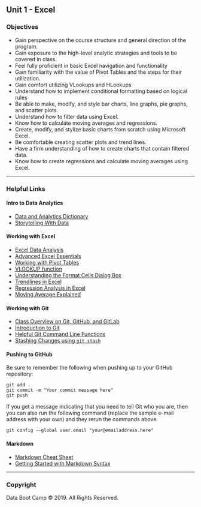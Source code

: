 ## Unit 1 - Excel

### Objectives

* Gain perspective on the course structure and general direction of the program.
* Gain exposure to the high-level analytic strategies and tools to be covered in class.
* Feel fully proficient in basic Excel navigation and functionality
* Gain familiarity with the value of Pivot Tables and the steps for their utilization.
* Gain comfort utilizing VLookups and HLookups
* Understand how to implement conditional formatting based on logical rules
* Be able to make, modify, and style bar charts, line graphs, pie graphs, and scatter plots.
* Understand how to filter data using Excel.
* Know how to calculate moving averages and regressions.
* Create, modify, and stylize basic charts from scratch using Microsoft Excel.
* Be comfortable creating scatter plots and trend lines.
* Have a firm understanding of how to create charts that contain filtered data.
* Know how to create regressions and calculate moving averages using Excel.

- - -

### Helpful Links

#### Intro to Data Analytics
* [Data and Analytics Dictionary](https://peterjamesthomas.com/data-and-analytics-dictionary/)
* [Storytelling With Data](http://www.storytellingwithdata.com/)

#### Working with Excel
* [Excel Data Analysis](https://www.wiley.com/WileyCDA/WileyTitle/productCd-1118517148,miniSiteCd-BSG.html)
* [Advanced Excel Essentials](https://www.apress.com/us/book/9781484207352)
* [Working with Pivot Tables](https://support.office.com/en-us/article/create-a-pivottable-to-analyze-worksheet-data-a9a84538-bfe9-40a9-a8e9-f99134456576)
* [VLOOKUP function](https://support.office.com/en-us/article/vlookup-function-0bbc8083-26fe-4963-8ab8-93a18ad188a1)
* [Understanding the Format Cells Dialog Box](https://support.microsoft.com/en-us/help/264372/how-to-control-and-understand-settings-in-the-format-cells-dialog-box)
* [Trendlines in Excel](https://support.office.com/en-us/article/choosing-the-best-trendline-for-your-data-1bb3c9e7-0280-45b5-9ab0-d0c93161daa8)
* [Regression Analysis in Excel](https://www.statisticshowto.datasciencecentral.com/excel-regression-analysis-output-explained/)
* [Moving Average Explained](https://en.wikipedia.org/wiki/Moving_average)

#### Working with Git
* [Class Overview on Git, GitHub, and GitLab](https://gw.bootcampcontent.com/GW-Coding-Boot-Camp/GWARL201906DATA1/blob/master/03-Helpful-Resources/git-101.md)
* [Introduction to Git](https://guides.github.com/activities/hello-world/)
* [Helpful Git Command Line Functions](https://www.git-tower.com/learn/git/ebook/en/command-line/appendix/command-line-101)
* [Stashing Changes using `git stash`](https://git-scm.com/docs/git-stash)

#### Pushing to GitHub
Be sure to remember the following when pushing up to your GitHub repository:
```
git add .
git commit -m "Your commit message here"
git push
```
If you get a message indicating that you need to tell Git who you are, then you can also run the following command (replace the sample e-mail address with your own) and they rerun the commands above.

`git config --global user.email "your@emailaddress.here"`

#### Markdown
* [Markdown Cheat Sheet](https://www.markdownguide.org/cheat-sheet)
* [Getting Started with Markdown Syntax](https://www.markdownguide.org/basic-syntax/)

- - -

### Copyright

Data Boot Camp © 2019. All Rights Reserved.
